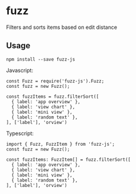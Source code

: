 # fuzz
  Filters and sorts items based on edit distance

## Usage
`npm install --save fuzz-js`

Javascript:
```
const Fuzz = require('fuzz-js').Fuzz;
const fuzz = new Fuzz();

const fuzzItems = fuzz.filterSort([
  { label: 'app overview' },
  { label: 'view chart' },
  { label: 'mini view' },
  { label: 'random text' },
], ['label'], 'orview')
```

Typescript:
```
import { Fuzz, FuzzItem } from 'fuzz-js';
const fuzz = new Fuzz();

const fuzzItems: FuzzItem[] = fuzz.filterSort([
  { label: 'app overview' },
  { label: 'view chart' },
  { label: 'mini view' },
  { label: 'random text' },
], ['label'], 'orview')

```
